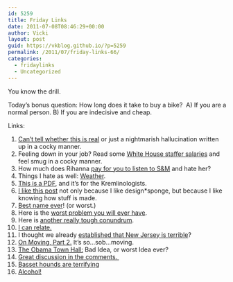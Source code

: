 ```yaml
---
id: 5259
title: Friday Links
date: 2011-07-08T08:46:29+00:00
author: Vicki
layout: post
guid: https://vkblog.github.io/?p=5259
permalink: /2011/07/friday-links-66/
categories:
  - fridaylinks
  - Uncategorized
---
```

You know the drill.

Today&#8217;s bonus question: How long does it take to buy a bike?  A) If you are a normal person. B) If you are indecisive and cheap.

Links:

  1. <a href="http://www.theawl.com/2011/05/my-two-weeks-as-a-russian-tabloid-sensation" target="_blank">Can&#8217;t tell whether this is real</a> or just a nightmarish hallucination written up in a cocky manner.
  2. Feeling down in your job? Read some <a href="http://www.whitehouse.gov/briefing-room/disclosures/annual-records/2011" target="_blank">White House staffer salaries</a> and feel smug in a cocky manner.
  3. How much does Rihanna <a href="http://www.bakadesuyo.com/how-much-does-it-cost-to-make-a-hit-song" target="_blank">pay for you to listen to S&M</a> and hate her?
  4. Things I hate as well: <a href="http://thisisnotthatblog.com/2011/07/06/an-open-letter-to-weather-com/" target="_blank">Weather</a>.
  5. <a href="http://www.aei.org/docLib/RO-Spring-2011-g.pdf" target="_blank">This is a PDF</a>, and it&#8217;s for the Kremlinologists.
  6. <a href="http://www.designsponge.com/2011/07/designsponge-at-home-the-evolution-of-a-book-cover.html" target="_blank">I like this post</a> not only because I like design*sponge, but because I like knowing how stuff is made.
  7. <a href="http://crescentdragonwagon.typepad.com/nothing_is_wasted_crescen/is-that-your-real-name-.html" target="_blank">Best name ever</a>! (or worst.)
  8. Here is the <a href="http://www.nytimes.com/2011/06/30/us/30paint.html?_r=2" target="_blank">worst problem you will ever have</a>.
  9. Here is <a href="http://www.ft.com/intl/cms/s/2/467f7f04-a30e-11e0-a9a4-00144feabdc0.html#axzz1RQTfiWNX" target="_blank">another really tough conundrum</a>.
 10. <a href="http://http://www.flourishinprogress.com/2011/07/its-best-to-steal-from-kids-who-dont.html?utm_source=feedburner&utm_medium=feed&utm_campaign=Feed%3A+FlourishInProgress+%28Flourish+in+Progress%29" target="_blank">I can relate.</a>
 11. I thought we already <a href="http://www.freakonomics.com/2011/07/07/the-wastefulness-of-new-jerseys-gas-pumping-restrictions/" target="_blank">established that New Jersey is terrible</a>?
 12. <a href="http://manhattan-nest.com/2011/06/28/on-moving-part-2/" target="_blank">On Moving, Part 2.</a> It&#8217;s so&#8230;sob&#8230;moving.
 13. <a href="http://www.theawl.com/2011/07/askobama-twitter-town-hall-going-poorly" target="_blank">The Obama Town Hall:</a> Bad Idea, or worst Idea ever?
 14. <a href="http://www.motherhoodinnyc.com/tested" target="_blank">Great discussion in the comments. </a>
 15. <a href="http://www.boingboing.net/2011/07/04/photos-of-basset-hou.html" target="_blank">Basset hounds are terrifying</a>
 16. <a href="http://www.rubinary.com/2011/07/04/cocktail-a-la-alena/" target="_blank">Alcohol!</a>